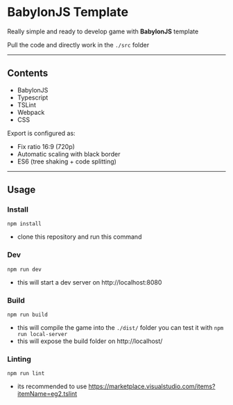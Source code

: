 # BabylonJS Template

Really simple and ready to develop game with **BabylonJS** template

Pull the code and directly work in the `./src` folder

---

## Contents

* BabylonJS
* Typescript
* TSLint
* Webpack
* CSS

Export is configured as:
* Fix ratio 16:9 (720p)
* Automatic scaling with black border
* ES6 (tree shaking + code splitting)

---

## Usage

### Install
```
npm install
```
 - clone this repository and run this command

### Dev
```
npm run dev
```
 - this will start a dev server on http://localhost:8080

### Build
```
npm run build
```
 - this will compile the game into the `./dist/` folder
you can test it with `npm run local-server`
 - this will expose the build folder on http://localhost/

### Linting
```
npm run lint
```
 - its recommended to use https://marketplace.visualstudio.com/items?itemName=eg2.tslint